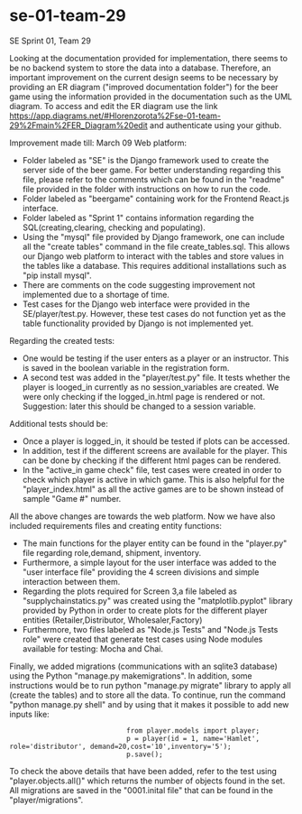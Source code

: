 # se-01-team-29
SE Sprint 01, Team 29

Looking at the documentation provided for implementation, there seems to be no backend system to store the data into a database. Therefore, an important improvement on the current design seems to be necessary by providing an ER diagram ("improved documentation folder") for the beer game using the information provided in the documentation such as the UML diagram. To access and edit the ER diagram use the link https://app.diagrams.net/#Hlorenzorota%2Fse-01-team-29%2Fmain%2FER_Diagram%20edit and authenticate using your github. 

Improvement made till: March 09
Web platform:
- Folder labeled as "SE" is the Django framework used to create the server side of the beer game. For better understanding regarding this file, please refer to the comments which can be found in the "readme" file provided in the folder with instructions on how to run the code. 
- Folder labeled as "beergame" containing work for the Frontend React.js interface.
- Folder labeled as "Sprint 1" contains information regarding the SQL(creating,clearing, checking and populating).
- Using the "mysql" file provided by Django framework, one can include all the "create tables" command in the file create_tables.sql. This allows our Django web platform to interact with the tables and store values in the tables like a database. This requires additional installations such as "pip install mysql".
- There are comments on the code suggesting improvement not implemented due to a shortage of time.
- Test cases for the Django web interface were provided in the SE/player/test.py. However, these test cases do not function yet as the table functionality provided by Django is not implemented yet.


Regarding the created tests:
- One would be testing if the user enters as a player or an instructor. This is saved in the boolean variable in the registration form.
- A second test was added in the "player/test.py" file. It tests whether the player is looged_in currently as no session_variables are created. We were only checking if the logged_in.html page is rendered or not. Suggestion: later this should be changed to a session variable.

Additional tests should be:
- Once a player is logged_in, it should be tested if plots can be accessed. 
- In addition, test if the different screens are available for the player. This can be done by checking if the different html pages can be rendered.
- In the "active_in game check" file, test cases were created in order to check which player is active in which game. This is also helpful for the "player_index.html" as all the   active games are to be shown instead of sample "Game #" number.

All the above changes are towards the web platform. Now we have also included requirements files and creating entity functions:
- The main functions for the player entity can be found in the "player.py" file regarding role,demand, shipment, inventory.
- Furthermore, a simple layout for the user interface was added to the "user interface file" providing the 4 screen divisions and simple interaction between them.
- Regarding the plots required for Screen 3,a file labeled as "supplychainstatics.py" was created using the "matplotlib.pyplot" library provided by Python in order to create plots for the different player entities (Retailer,Distributor, Wholesaler,Factory)
- Furthermore, two files labeled as "Node.js Tests" and "Node.js Tests role" were created that generate test cases using Node modules available for testing: Mocha and Chai.

Finally, we added migrations (communications with an sqlite3 database) using the Python "manage.py makemigrations". In addition, some instructions would be to run python "manage.py migrate" library to apply all (create the tables) and to store all the data. To continue, run the command "python manage.py shell" and by using that it makes it possible to add new inputs like: 

                                 from player.models import player;
                                 p = player(id = 1, name='Hamlet', role='distributor', demand=20,cost='10',inventory='5');
                                 p.save();

To check the above details that have been added, refer to the test using "player.objects.all()" which returns the number of objects found in the set.
All migrations are saved in the "0001.inital file" that can be found in the "player/migrations".

